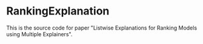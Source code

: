 # RankingExplanation
This is the source code for paper "Listwise Explanations for Ranking Models using Multiple Explainers".
